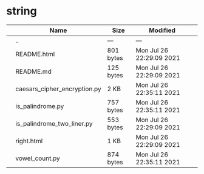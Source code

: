 # string

<table><thead><tr class="header"><th></th><th>Name</th><th>Size</th><th>Modified</th><th></th></tr></thead><tbody><tr class="odd"><td></td><td><span class="goup">..</span></td><td>—</td><td>—</td><td></td></tr><tr class="even"><td></td><td><span class="name">README.html</span></td><td>801 bytes</td><td>Mon Jul 26 22:29:09 2021</td><td></td></tr><tr class="odd"><td></td><td><span class="name">README.md</span></td><td>125 bytes</td><td>Mon Jul 26 22:29:09 2021</td><td></td></tr><tr class="even"><td></td><td><span class="name">caesars_cipher_encryption.py</span></td><td>2 KB</td><td>Mon Jul 26 22:35:11 2021</td><td></td></tr><tr class="odd"><td></td><td><span class="name">is_palindrome.py</span></td><td>757 bytes</td><td>Mon Jul 26 22:35:11 2021</td><td></td></tr><tr class="even"><td></td><td><span class="name">is_palindrome_two_liner.py</span></td><td>553 bytes</td><td>Mon Jul 26 22:29:09 2021</td><td></td></tr><tr class="odd"><td></td><td><span class="name">right.html</span></td><td>1 KB</td><td>Mon Jul 26 22:29:09 2021</td><td></td></tr><tr class="even"><td></td><td><span class="name">vowel_count.py</span></td><td>874 bytes</td><td>Mon Jul 26 22:35:11 2021</td><td></td></tr></tbody></table>
